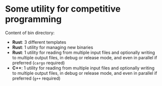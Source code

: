 # Some utility for competitive programming
Content of bin directory: 
* **Rust**: 3 different templates 
* **Rust**: 1 utility for managing new binaries
* **Rust**: 1 utility for reading from multiple input files and optionally writing to multiple output files,
  in debug or release mode, and even in parallel if preferred (`cargo` required)
* **C++**: 1 utility for reading from multiple input files and optionally writing to multiple output files,
  in debug or release mode, and even in parallel if preferred (`g++` required)

